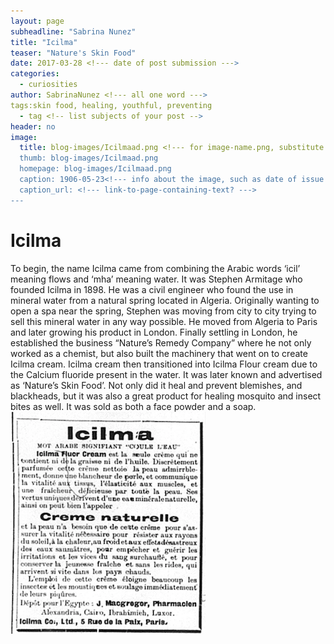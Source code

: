 ```yaml
---
layout: page
subheadline: "Sabrina Nunez"
title: "Icilma"
teaser: "Nature's Skin Food"
date: 2017-03-28 <!--- date of post submission --->
categories:
  - curiosities
author: SabrinaNunez <!--- all one word --->
tags:skin food, healing, youthful, preventing
  - tag <!-- list subjects of your post -->
header: no
image:
  title: blog-images/Icilmaad.png <!--- for image-name.png, substitute name you've given your image file --->
  thumb: blog-images/Icilmaad.png
  homepage: blog-images/Icilmaad.png
  caption: 1906-05-23<!--- info about the image, such as date of issue --->
  caption_url: <!--- link-to-page-containing-text? --->
---
```


# Icilma

To begin, the name Icilma came from combining the Arabic words ‘icil’ meaning flows and ‘mha’ meaning water.  It was Stephen Armitage who founded Icilma in 1898. He was a civil engineer who found the use in mineral water from a natural spring located in Algeria. Originally wanting to open a spa near the spring, Stephen was moving from city to city trying to sell this mineral water in any way possible. He moved from Algeria to Paris and later growing his product in London. Finally settling in London, he established the business “Nature’s Remedy Company” where he not only worked as a chemist, but also built the machinery that went on to create Icilma cream. Icilma cream then transitioned into Icilma Flour cream due to the Calcium fluoride present in the water. It was later known and advertised as ‘Nature’s Skin Food’. Not only did it heal and prevent blemishes, and blackheads, but it was also a great product for healing mosquito and insect bites as well. It was sold as both a face powder and a soap.
![icilmaad](Icilmaad.png)
